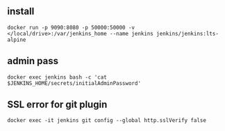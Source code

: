 ## install
```
docker run -p 9090:8080 -p 50000:50000 -v </local/drive>:/var/jenkins_home --name jenkins jenkins/jenkins:lts-alpine
```

## admin pass
```
docker exec jenkins bash -c 'cat $JENKINS_HOME/secrets/initialAdminPassword'
```

## SSL error for git plugin
```
docker exec -it jenkins git config --global http.sslVerify false
```

